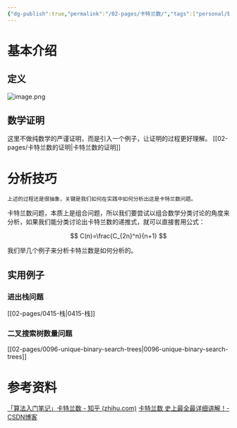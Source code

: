 ```yaml
---
{"dg-publish":true,"permalink":"/02-pages/卡特兰数/","tags":["personal/blog","algorithm/math/Catalan-number","algorithm/math"]}
---
```


# 基本介绍

## 定义
![image.png](https://yelanyanyu-img-bed.oss-cn-hangzhou.aliyuncs.com/img/blog/2024/05/20240509191947.png)

## 数学证明
这里不做纯数学的严谨证明，而是引入一个例子，让证明的过程更好理解。
[[02-pages/卡特兰数的证明\|卡特兰数的证明]]


# 分析技巧
```ad-note
上述的过程还是很抽象，关键是我们如何在实践中如何分析出这是卡特兰数问题。
```

卡特兰数问题，本质上是组合问题，所以我们要尝试以组合数学分类讨论的角度来分析，如果我们能分类讨论出卡特兰数的递推式，就可以直接套用公式：

$$
C(n)=\frac{C_{2n}^n}{n+1}
$$

我们举几个例子来分析卡特兰数是如何分析的。

## 实用例子
### 进出栈问题
[[02-pages/0415-栈\|0415-栈]]
### 二叉搜索树数量问题
[[02-pages/0096-unique-binary-search-trees\|0096-unique-binary-search-trees]]

# 参考资料
[「算法入门笔记」卡特兰数 - 知乎 (zhihu.com)](https://zhuanlan.zhihu.com/p/97619085)
[卡特兰数 史上最全最详细讲解！-CSDN博客](https://blog.csdn.net/cz9797/article/details/105366774)
